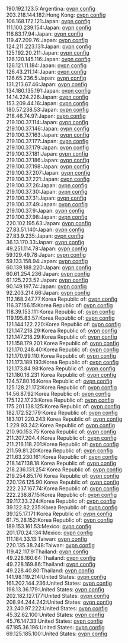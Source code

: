 190.192.123.5:Argentina: [ovpn config](vpn/190_192_123_5.ovpn)  
203.218.144.182:Hong Kong: [ovpn config](vpn/203_218_144_182.ovpn)  
106.168.172.121:Japan: [ovpn config](vpn/106_168_172_121.ovpn)  
111.100.239.154:Japan: [ovpn config](vpn/111_100_239_154.ovpn)  
116.83.17.94:Japan: [ovpn config](vpn/116_83_17_94.ovpn)  
119.47.209.76:Japan: [ovpn config](vpn/119_47_209_76.ovpn)  
124.211.223.131:Japan: [ovpn config](vpn/124_211_223_131.ovpn)  
125.192.20.211:Japan: [ovpn config](vpn/125_192_20_211.ovpn)  
126.120.145.116:Japan: [ovpn config](vpn/126_120_145_116.ovpn)  
126.121.11.184:Japan: [ovpn config](vpn/126_121_11_184.ovpn)  
126.43.211.14:Japan: [ovpn config](vpn/126_43_211_14.ovpn)  
126.65.236.5:Japan: [ovpn config](vpn/126_65_236_5.ovpn)  
131.213.67.46:Japan: [ovpn config](vpn/131_213_67_46.ovpn)  
134.180.135.191:Japan: [ovpn config](vpn/134_180_135_191.ovpn)  
14.14.224.226:Japan: [ovpn config](vpn/14_14_224_226.ovpn)  
153.209.44.16:Japan: [ovpn config](vpn/153_209_44_16.ovpn)  
180.57.238.53:Japan: [ovpn config](vpn/180_57_238_53.ovpn)  
218.46.74.97:Japan: [ovpn config](vpn/218_46_74_97.ovpn)  
219.100.37.114:Japan: [ovpn config](vpn/219_100_37_114.ovpn)  
219.100.37.146:Japan: [ovpn config](vpn/219_100_37_146.ovpn)  
219.100.37.163:Japan: [ovpn config](vpn/219_100_37_163.ovpn)  
219.100.37.177:Japan: [ovpn config](vpn/219_100_37_177.ovpn)  
219.100.37.179:Japan: [ovpn config](vpn/219_100_37_179.ovpn)  
219.100.37.181:Japan: [ovpn config](vpn/219_100_37_181.ovpn)  
219.100.37.186:Japan: [ovpn config](vpn/219_100_37_186.ovpn)  
219.100.37.198:Japan: [ovpn config](vpn/219_100_37_198.ovpn)  
219.100.37.207:Japan: [ovpn config](vpn/219_100_37_207.ovpn)  
219.100.37.221:Japan: [ovpn config](vpn/219_100_37_221.ovpn)  
219.100.37.26:Japan: [ovpn config](vpn/219_100_37_26.ovpn)  
219.100.37.30:Japan: [ovpn config](vpn/219_100_37_30.ovpn)  
219.100.37.31:Japan: [ovpn config](vpn/219_100_37_31.ovpn)  
219.100.37.49:Japan: [ovpn config](vpn/219_100_37_49.ovpn)  
219.100.37.9:Japan: [ovpn config](vpn/219_100_37_9.ovpn)  
219.100.37.98:Japan: [ovpn config](vpn/219_100_37_98.ovpn)  
220.102.195.63:Japan: [ovpn config](vpn/220_102_195_63.ovpn)  
27.83.51.140:Japan: [ovpn config](vpn/27_83_51_140.ovpn)  
27.83.9.235:Japan: [ovpn config](vpn/27_83_9_235.ovpn)  
36.13.170.33:Japan: [ovpn config](vpn/36_13_170_33.ovpn)  
49.251.114.78:Japan: [ovpn config](vpn/49_251_114_78.ovpn)  
59.129.49.78:Japan: [ovpn config](vpn/59_129_49_78.ovpn)  
59.133.158.94:Japan: [ovpn config](vpn/59_133_158_94.ovpn)  
60.139.188.220:Japan: [ovpn config](vpn/60_139_188_220.ovpn)  
60.61.254.236:Japan: [ovpn config](vpn/60_61_254_236.ovpn)  
61.125.223.52:Japan: [ovpn config](vpn/61_125_223_52.ovpn)  
90.149.197.74:Japan: [ovpn config](vpn/90_149_197_74.ovpn)  
92.203.214.66:Japan: [ovpn config](vpn/92_203_214_66.ovpn)  
112.168.247.77:Korea Republic of: [ovpn config](vpn/112_168_247_77.ovpn)  
116.37.156.15:Korea Republic of: [ovpn config](vpn/116_37_156_15.ovpn)  
118.39.153.111:Korea Republic of: [ovpn config](vpn/118_39_153_111.ovpn)  
119.195.83.57:Korea Republic of: [ovpn config](vpn/119_195_83_57.ovpn)  
121.144.122.220:Korea Republic of: [ovpn config](vpn/121_144_122_220.ovpn)  
121.147.218.29:Korea Republic of: [ovpn config](vpn/121_147_218_29.ovpn)  
121.147.218.29:Korea Republic of: [ovpn config](vpn/121_147_218_29.ovpn)  
121.158.179.201:Korea Republic of: [ovpn config](vpn/121_158_179_201.ovpn)  
121.170.248.40:Korea Republic of: [ovpn config](vpn/121_170_248_40.ovpn)  
121.170.99.110:Korea Republic of: [ovpn config](vpn/121_170_99_110.ovpn)  
121.173.189.193:Korea Republic of: [ovpn config](vpn/121_173_189_193.ovpn)  
121.173.84.98:Korea Republic of: [ovpn config](vpn/121_173_84_98.ovpn)  
121.180.18.231:Korea Republic of: [ovpn config](vpn/121_180_18_231.ovpn)  
124.57.80.16:Korea Republic of: [ovpn config](vpn/124_57_80_16.ovpn)  
125.128.21.172:Korea Republic of: [ovpn config](vpn/125_128_21_172.ovpn)  
14.56.87.92:Korea Republic of: [ovpn config](vpn/14_56_87_92.ovpn)  
175.122.17.23:Korea Republic of: [ovpn config](vpn/175_122_17_23.ovpn)  
175.201.138.125:Korea Republic of: [ovpn config](vpn/175_201_138_125.ovpn)  
182.172.52.179:Korea Republic of: [ovpn config](vpn/182_172_52_179.ovpn)  
183.101.220.243:Korea Republic of: [ovpn config](vpn/183_101_220_243.ovpn)  
1.229.93.242:Korea Republic of: [ovpn config](vpn/1_229_93_242.ovpn)  
210.90.153.75:Korea Republic of: [ovpn config](vpn/210_90_153_75.ovpn)  
211.207.204.4:Korea Republic of: [ovpn config](vpn/211_207_204_4.ovpn)  
211.216.118.201:Korea Republic of: [ovpn config](vpn/211_216_118_201.ovpn)  
211.59.81.20:Korea Republic of: [ovpn config](vpn/211_59_81_20.ovpn)  
211.63.230.161:Korea Republic of: [ovpn config](vpn/211_63_230_161.ovpn)  
218.147.138.18:Korea Republic of: [ovpn config](vpn/218_147_138_18.ovpn)  
218.236.131.254:Korea Republic of: [ovpn config](vpn/218_236_131_254.ovpn)  
219.254.85.176:Korea Republic of: [ovpn config](vpn/219_254_85_176.ovpn)  
220.126.125.90:Korea Republic of: [ovpn config](vpn/220_126_125_90.ovpn)  
222.237.167.74:Korea Republic of: [ovpn config](vpn/222_237_167_74.ovpn)  
222.238.87.15:Korea Republic of: [ovpn config](vpn/222_238_87_15.ovpn)  
39.117.33.224:Korea Republic of: [ovpn config](vpn/39_117_33_224.ovpn)  
39.122.82.235:Korea Republic of: [ovpn config](vpn/39_122_82_235.ovpn)  
39.125.17.171:Korea Republic of: [ovpn config](vpn/39_125_17_171.ovpn)  
61.75.28.152:Korea Republic of: [ovpn config](vpn/61_75_28_152.ovpn)  
189.153.161.53:Mexico: [ovpn config](vpn/189_153_161_53.ovpn)  
201.170.24.134:Mexico: [ovpn config](vpn/201_170_24_134.ovpn)  
111.184.33.13:Taiwan: [ovpn config](vpn/111_184_33_13.ovpn)  
220.135.38.248:Taiwan: [ovpn config](vpn/220_135_38_248.ovpn)  
119.42.117.9:Thailand: [ovpn config](vpn/119_42_117_9.ovpn)  
49.228.160.64:Thailand: [ovpn config](vpn/49_228_160_64.ovpn)  
49.228.169.86:Thailand: [ovpn config](vpn/49_228_169_86.ovpn)  
49.228.40.80:Thailand: [ovpn config](vpn/49_228_40_80.ovpn)  
141.98.119.214:United States: [ovpn config](vpn/141_98_119_214.ovpn)  
161.202.144.236:United States: [ovpn config](vpn/161_202_144_236.ovpn)  
198.13.36.179:United States: [ovpn config](vpn/198_13_36_179.ovpn)  
202.182.127.177:United States: [ovpn config](vpn/202_182_127_177.ovpn)  
208.94.244.242:United States: [ovpn config](vpn/208_94_244_242.ovpn)  
23.240.97.222:United States: [ovpn config](vpn/23_240_97_222.ovpn)  
45.32.62.100:United States: [ovpn config](vpn/45_32_62_100.ovpn)  
45.76.147.33:United States: [ovpn config](vpn/45_76_147_33.ovpn)  
67.185.36.196:United States: [ovpn config](vpn/67_185_36_196.ovpn)  
69.125.185.100:United States: [ovpn config](vpn/69_125_185_100.ovpn)  
